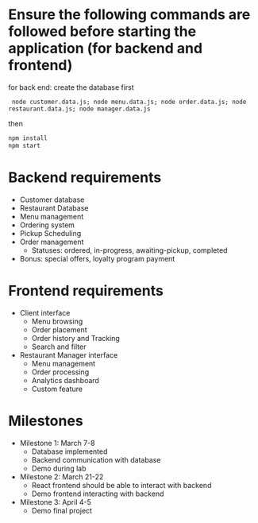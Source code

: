 # Ensure the following commands are followed before starting the application (for backend and frontend)

for back end: create the database first
```angular2html
 node customer.data.js; node menu.data.js; node order.data.js; node restaurant.data.js; node manager.data.js
```
then
```cmd
npm install
npm start
```

# Backend requirements

- Customer database
- Restaurant Database
- Menu management
- Ordering system
- Pickup Scheduling
- Order management
  - Statuses: ordered, in-progress, awaiting-pickup, completed
- Bonus: special offers, loyalty program payment

# Frontend requirements

- Client interface
  - Menu browsing
  - Order placement
  - Order history and Tracking
  - Search and filter
- Restaurant Manager interface
  - Menu management
  - Order processing
  - Analytics dashboard
  - Custom feature

# Milestones

- Milestone 1: March 7-8
  - Database implemented
  - Backend communication with database
  - Demo during lab
- Milestone 2: March 21-22
  - React frontend should be able to interact with backend
  - Demo frontend interacting with backend
- Milestone 3: April 4-5
  - Demo final project
